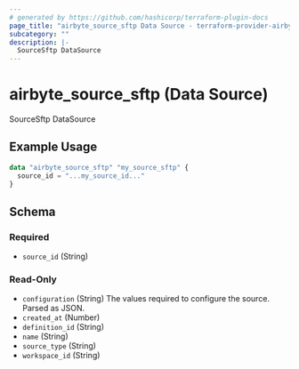 ```yaml
---
# generated by https://github.com/hashicorp/terraform-plugin-docs
page_title: "airbyte_source_sftp Data Source - terraform-provider-airbyte"
subcategory: ""
description: |-
  SourceSftp DataSource
---
```


# airbyte_source_sftp (Data Source)

SourceSftp DataSource

## Example Usage

```terraform
data "airbyte_source_sftp" "my_source_sftp" {
  source_id = "...my_source_id..."
}
```

<!-- schema generated by tfplugindocs -->
## Schema

### Required

- `source_id` (String)

### Read-Only

- `configuration` (String) The values required to configure the source. Parsed as JSON.
- `created_at` (Number)
- `definition_id` (String)
- `name` (String)
- `source_type` (String)
- `workspace_id` (String)
